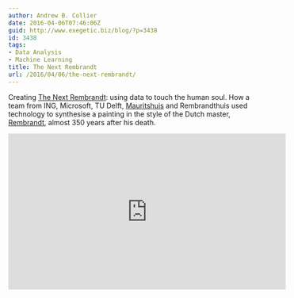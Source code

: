 ```yaml
---
author: Andrew B. Collier
date: 2016-04-06T07:46:06Z
guid: http://www.exegetic.biz/blog/?p=3438
id: 3438
tags:
- Data Analysis
- Machine Learning
title: The Next Rembrandt
url: /2016/04/06/the-next-rembrandt/
---
```


Creating [The Next Rembrandt](https://www.nextrembrandt.com/): using data to touch the human soul. How a team from ING, Microsoft, TU Delft, [Mauritshuis](http://www.mauritshuis.nl/en/) and Rembrandthuis used technology to synthesise a painting in the style of the Dutch master, [Rembrandt](https://en.wikipedia.org/wiki/Rembrandt), almost 350 years after his death.

<iframe width="560" height="315" src="https://www.youtube.com/embed/IuygOYZ1Ngo" frameborder="0" allowfullscreen></iframe>